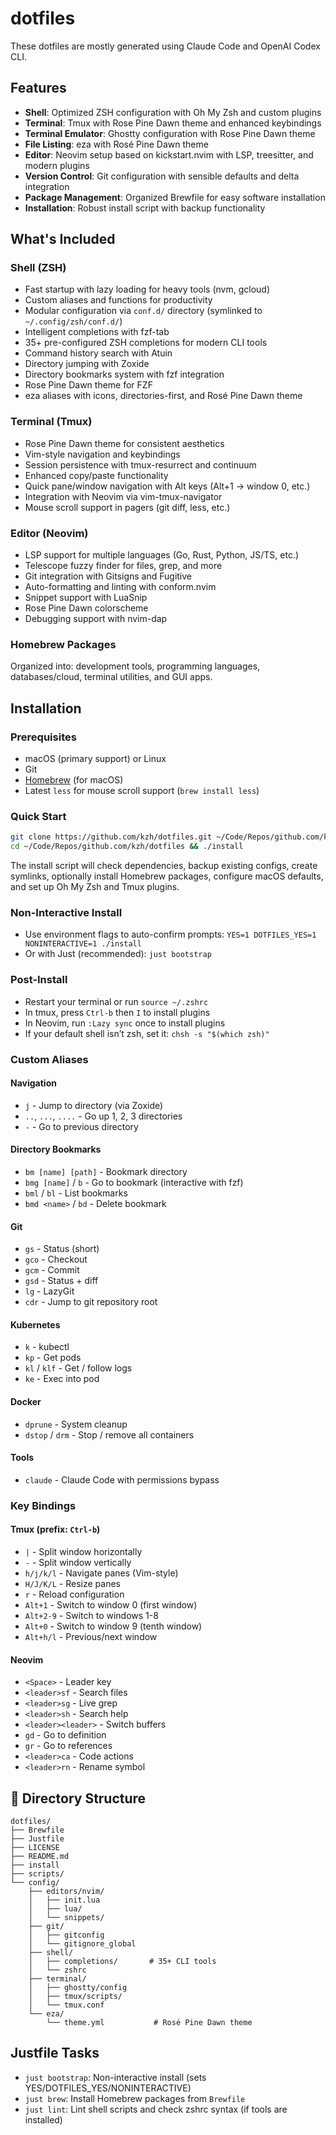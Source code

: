 # dotfiles

These dotfiles are mostly generated using Claude Code and OpenAI Codex CLI.

## Features

- **Shell**: Optimized ZSH configuration with Oh My Zsh and custom plugins
- **Terminal**: Tmux with Rose Pine Dawn theme and enhanced keybindings
- **Terminal Emulator**: Ghostty configuration with Rose Pine Dawn theme
- **File Listing**: eza with Rosé Pine Dawn theme
- **Editor**: Neovim setup based on kickstart.nvim with LSP, treesitter, and modern plugins
- **Version Control**: Git configuration with sensible defaults and delta integration
- **Package Management**: Organized Brewfile for easy software installation
- **Installation**: Robust install script with backup functionality

## What's Included

### Shell (ZSH)

- Fast startup with lazy loading for heavy tools (nvm, gcloud)
- Custom aliases and functions for productivity
- Modular configuration via `conf.d/` directory (symlinked to `~/.config/zsh/conf.d/`)
- Intelligent completions with fzf-tab
- 35+ pre-configured ZSH completions for modern CLI tools
- Command history search with Atuin
- Directory jumping with Zoxide
- Directory bookmarks system with fzf integration
- Rose Pine Dawn theme for FZF
- eza aliases with icons, directories-first, and Rosé Pine Dawn theme

### Terminal (Tmux)

- Rose Pine Dawn theme for consistent aesthetics
- Vim-style navigation and keybindings
- Session persistence with tmux-resurrect and continuum
- Enhanced copy/paste functionality
- Quick pane/window navigation with Alt keys (Alt+1 → window 0, etc.)
- Integration with Neovim via vim-tmux-navigator
- Mouse scroll support in pagers (git diff, less, etc.)

### Editor (Neovim)

- LSP support for multiple languages (Go, Rust, Python, JS/TS, etc.)
- Telescope fuzzy finder for files, grep, and more
- Git integration with Gitsigns and Fugitive
- Auto-formatting and linting with conform.nvim
- Snippet support with LuaSnip
- Rose Pine Dawn colorscheme
- Debugging support with nvim-dap

### Homebrew Packages

Organized into: development tools, programming languages, databases/cloud, terminal utilities, and GUI apps.

## Installation

### Prerequisites

- macOS (primary support) or Linux
- Git
- [Homebrew](https://brew.sh) (for macOS)
- Latest `less` for mouse scroll support (`brew install less`)

### Quick Start

```bash
git clone https://github.com/kzh/dotfiles.git ~/Code/Repos/github.com/kzh/dotfiles
cd ~/Code/Repos/github.com/kzh/dotfiles && ./install
```

The install script will check dependencies, backup existing configs, create symlinks, optionally install Homebrew packages, configure macOS defaults, and set up Oh My Zsh and Tmux plugins.

### Non-Interactive Install

- Use environment flags to auto-confirm prompts: `YES=1 DOTFILES_YES=1 NONINTERACTIVE=1 ./install`
- Or with Just (recommended): `just bootstrap`

### Post-Install

- Restart your terminal or run `source ~/.zshrc`
- In tmux, press `Ctrl-b` then `I` to install plugins
- In Neovim, run `:Lazy sync` once to install plugins
- If your default shell isn’t zsh, set it: `chsh -s "$(which zsh)"`

### Custom Aliases

#### Navigation

- `j` - Jump to directory (via Zoxide)
- `..`, `...`, `....` - Go up 1, 2, 3 directories
- `-` - Go to previous directory

#### Directory Bookmarks

- `bm [name] [path]` - Bookmark directory
- `bmg [name]` / `b` - Go to bookmark (interactive with fzf)
- `bml` / `bl` - List bookmarks
- `bmd <name>` / `bd` - Delete bookmark

#### Git

- `gs` - Status (short)
- `gco` - Checkout
- `gcm` - Commit
- `gsd` - Status + diff
- `lg` - LazyGit
- `cdr` - Jump to git repository root

#### Kubernetes

- `k` - kubectl
- `kp` - Get pods
- `kl` / `klf` - Get / follow logs
- `ke` - Exec into pod

#### Docker

- `dprune` - System cleanup
- `dstop` / `drm` - Stop / remove all containers

#### Tools

- `claude` - Claude Code with permissions bypass

### Key Bindings

#### Tmux (prefix: `Ctrl-b`)

- `|` - Split window horizontally
- `-` - Split window vertically
- `h/j/k/l` - Navigate panes (Vim-style)
- `H/J/K/L` - Resize panes
- `r` - Reload configuration
- `Alt+1` - Switch to window 0 (first window)
- `Alt+2-9` - Switch to windows 1-8
- `Alt+0` - Switch to window 9 (tenth window)
- `Alt+h/l` - Previous/next window

#### Neovim

- `<Space>` - Leader key
- `<leader>sf` - Search files
- `<leader>sg` - Live grep
- `<leader>sh` - Search help
- `<leader><leader>` - Switch buffers
- `gd` - Go to definition
- `gr` - Go to references
- `<leader>ca` - Code actions
- `<leader>rn` - Rename symbol

## 📁 Directory Structure

```
dotfiles/
├── Brewfile
├── Justfile
├── LICENSE
├── README.md
├── install
├── scripts/
└── config/
    ├── editors/nvim/
    │   ├── init.lua
    │   ├── lua/
    │   └── snippets/
    ├── git/
    │   ├── gitconfig
    │   └── gitignore_global
    ├── shell/
    │   ├── completions/       # 35+ CLI tools
    │   └── zshrc
    ├── terminal/
    │   ├── ghostty/config
    │   ├── tmux/scripts/
    │   └── tmux.conf
    └── eza/
        └── theme.yml           # Rosé Pine Dawn theme
```

## Justfile Tasks

- `just bootstrap`: Non-interactive install (sets YES/DOTFILES_YES/NONINTERACTIVE)
- `just brew`: Install Homebrew packages from `Brewfile`
- `just lint`: Lint shell scripts and check zshrc syntax (if tools are installed)
